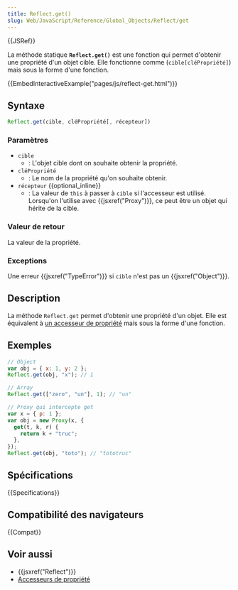 ```yaml
---
title: Reflect.get()
slug: Web/JavaScript/Reference/Global_Objects/Reflect/get
---
```


{{JSRef}}

La méthode statique **`Reflect.get()`** est une fonction qui permet d'obtenir une propriété d'un objet cible. Elle fonctionne comme (`cible[cléPropriété]`) mais sous la forme d'une fonction.

{{EmbedInteractiveExample("pages/js/reflect-get.html")}}

## Syntaxe

```js
Reflect.get(cible, cléPropriété[, récepteur])
```

### Paramètres

- `cible`
  - : L'objet cible dont on souhaite obtenir la propriété.
- `cléPropriété`
  - : Le nom de la propriété qu'on souhaite obtenir.
- `récepteur` {{optional_inline}}
  - : La valeur de `this` à passer à `cible` si l'accesseur est utilisé. Lorsqu'on l'utilise avec {{jsxref("Proxy")}}, ce peut être un objet qui hérite de la cible.

### Valeur de retour

La valeur de la propriété.

### Exceptions

Une erreur {{jsxref("TypeError")}} si `cible` n'est pas un {{jsxref("Object")}}.

## Description

La méthode `Reflect.get` permet d'obtenir une propriété d'un objet. Elle est équivalent à [un accesseur de propriété](/fr/docs/Web/JavaScript/Reference/Operators/Property_accessors) mais sous la forme d'une fonction.

## Exemples

```js
// Object
var obj = { x: 1, y: 2 };
Reflect.get(obj, "x"); // 1

// Array
Reflect.get(["zero", "un"], 1); // "un"

// Proxy qui intercepte get
var x = { p: 1 };
var obj = new Proxy(x, {
  get(t, k, r) {
    return k + "truc";
  },
});
Reflect.get(obj, "toto"); // "tototruc"
```

## Spécifications

{{Specifications}}

## Compatibilité des navigateurs

{{Compat}}

## Voir aussi

- {{jsxref("Reflect")}}
- [Accesseurs de propriété](/fr/docs/Web/JavaScript/Reference/Operators/Property_accessors)
